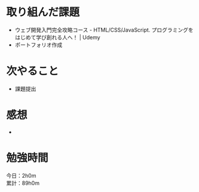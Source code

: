 # 取り組んだ課題
* ウェブ開発入門完全攻略コース - HTML/CSS/JavaScript. プログラミングをはじめて学び創れる人へ！ | Udemy
* ポートフォリオ作成

# 次やること
* 課題提出

# 感想
* 

# 勉強時間
今日：2h0m  
累計：89h0m